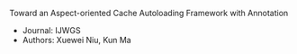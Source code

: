 Toward an Aspect-oriented Cache Autoloading Framework with Annotation

- Journal: IJWGS
- Authors: Xuewei Niu, Kun Ma
